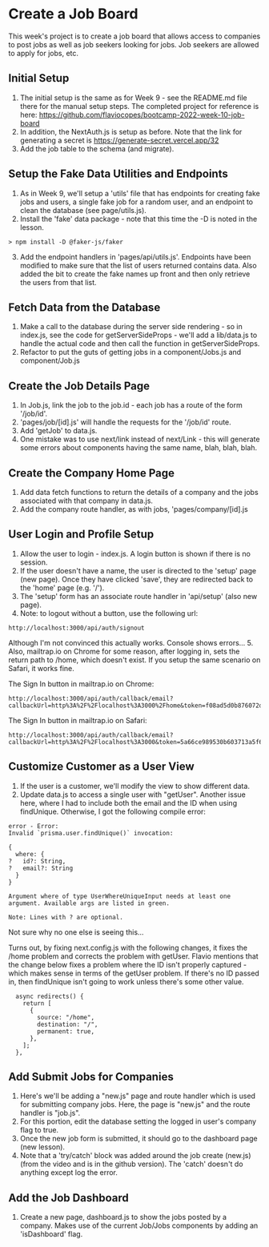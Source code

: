 # Create a Job Board

This week's project is to create a job board that allows access to companies to post jobs as well as job seekers looking for jobs. Job seekers are allowed to apply for jobs, etc.

## Initial Setup

1. The initial setup is the same as for Week 9 - see the README.md file there for the manual setup steps. The completed project for reference is here: https://github.com/flaviocopes/bootcamp-2022-week-10-job-board
2. In addition, the NextAuth.js is setup as before. Note that the link for generating a secret is https://generate-secret.vercel.app/32
3. Add the job table to the schema (and migrate).

## Setup the Fake Data Utilities and Endpoints

1. As in Week 9, we'll setup a 'utils' file that has endpoints for creating fake jobs and users, a single fake job for a random user, and an endpoint to clean the database (see page/utils.js).
2. Install the 'fake' data package - note that this time the -D is noted in the lesson.

```
> npm install -D @faker-js/faker
```

3. Add the endpoint handlers in 'pages/api/utils.js'. Endpoints have been modified to make sure that the list of users returned contains data. Also added the bit to create the fake names up front and then only retrieve the users from that list.

## Fetch Data from the Database

1. Make a call to the database during the server side rendering - so in index.js, see the code for getServerSideProps - we'll add a lib/data.js to handle the actual code and then call the function in getServerSideProps.
2. Refactor to put the guts of getting jobs in a component/Jobs.js and component/Job.js

## Create the Job Details Page

1. In Job.js, link the job to the job.id - each job has a route of the form '/job/id'.
2. 'pages/job/[id].js' will handle the requests for the '/job/id' route.
3. Add 'getJob' to data.js.
4. One mistake was to use next/link instead of next/Link - this will generate some errors about components having the same name, blah, blah, blah.

## Create the Company Home Page

1. Add data fetch functions to return the details of a company and the jobs associated with that company in data.js.
2. Add the company route handler, as with jobs, 'pages/company/[id].js

## User Login and Profile Setup

1. Allow the user to login - index.js. A login button is shown if there is no session.
2. If the user doesn't have a name, the user is directed to the 'setup' page (new page). Once they have clicked 'save', they are redirected back to the 'home' page (e.g. '/').
3. The 'setup' form has an associate route handler in 'api/setup' (also new page).
4. Note: to logout without a button, use the following url:

```
http://localhost:3000/api/auth/signout
```

Although I'm not convinced this actually works. Console shows errors... 5. Also, mailtrap.io on Chrome for some reason, after logging in, sets the return path to /home, which doesn't exist. If you setup the same scenario on Safari, it works fine.

The Sign In button in mailtrap.io on Chrome:

```
http://localhost:3000/api/auth/callback/email?callbackUrl=http%3A%2F%2Flocalhost%3A3000%2Fhome&token=f08ad5d0b876072d95cc3bdcf511dc49b5a5656a45b65788d246582f9f404fd1&e
```

The Sign In button in mailtrap.io on Safari:

```
http://localhost:3000/api/auth/callback/email?callbackUrl=http%3A%2F%2Flocalhost%3A3000&token=5a66ce989530b603713a5f6c0d9744699501c12304f280a0a18a2e5bc465c815&email=patriciaharris%40hotmail.com
```

## Customize Customer as a User View

1. If the user is a customer, we'll modify the view to show different data.
2. Update data.js to access a single user with "getUser". Another issue here, where I had to include both the email and the ID when using findUnique. Otherwise, I got the following compile error:

```
error - Error:
Invalid `prisma.user.findUnique()` invocation:

{
  where: {
?   id?: String,
?   email?: String
  }
}

Argument where of type UserWhereUniqueInput needs at least one argument. Available args are listed in green.

Note: Lines with ? are optional.
```

Not sure why no one else is seeing this...

Turns out, by fixing next.config.js with the following changes, it fixes the /home problem and corrects the problem with getUser. Flavio mentions that the change below fixes a problem where the ID isn't properly captured - which makes sense in terms of the getUser problem. If there's no ID passed in, then findUnique isn't going to work unless there's some other value.

```
  async redirects() {
    return [
      {
        source: "/home",
        destination: "/",
        permanent: true,
      },
    ];
  },
```

## Add Submit Jobs for Companies

1. Here's we'll be adding a "new.js" page and route handler which is used for submitting company jobs. Here, the page is "new.js" and the route handler is "job.js".
2. For this portion, edit the database setting the logged in user's company flag to true.
3. Once the new job form is submitted, it should go to the dashboard page (new lesson).
4. Note that a 'try/catch' block was added around the job create (new.js) (from the video and is in the github version). The 'catch' doesn't do anything except log the error.

## Add the Job Dashboard

1.  Create a new page, dashboard.js to show the jobs posted by a company. Makes use of the current Job/Jobs components by adding an 'isDashboard' flag.
